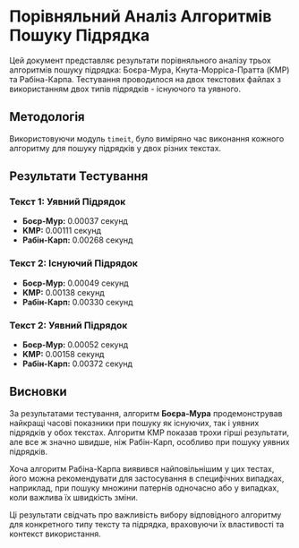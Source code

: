 # Порівняльний Аналіз Алгоритмів Пошуку Підрядка

Цей документ представляє результати порівняльного аналізу трьох алгоритмів пошуку підрядка: Боєра-Мура, Кнута-Морріса-Пратта (KMP) та Рабіна-Карпа. Тестування проводилося на двох текстових файлах з використанням двох типів підрядків - існуючого та уявного.

## Методологія

Використовуючи модуль `timeit`, було виміряно час виконання кожного алгоритму для пошуку підрядків у двох різних текстах.

## Результати Тестування

### Текст 1: Уявний Підрядок

- **Боєр-Мур:** 0.00037 секунд
- **KMP:** 0.00111 секунд
- **Рабін-Карп:** 0.00268 секунд

### Текст 2: Існуючий Підрядок

- **Боєр-Мур:** 0.00049 секунд
- **KMP:** 0.00138 секунд
- **Рабін-Карп:** 0.00330 секунд

### Текст 2: Уявний Підрядок

- **Боєр-Мур:** 0.00052 секунд
- **KMP:** 0.00158 секунд
- **Рабін-Карп:** 0.00372 секунд

## Висновки

За результатами тестування, алгоритм **Боєра-Мура** продемонстрував найкращі часові показники при пошуку як існуючих, так і уявних підрядків у обох текстах. Алгоритм KMP показав трохи гірші результати, але все ж значно швидше, ніж Рабін-Карп, особливо при пошуку уявних підрядків.

Хоча алгоритм Рабіна-Карпа виявився найповільнішим у цих тестах, його можна рекомендувати для застосування в специфічних випадках, наприклад, при пошуку множини патернів одночасно або у випадках, коли важлива їх швидкість зміни.

Ці результати свідчать про важливість вибору відповідного алгоритму для конкретного типу тексту та підрядка, враховуючи їх властивості та контекст використання.
